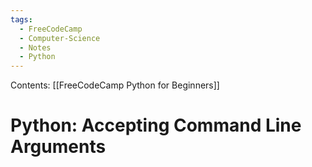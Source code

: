 ```yaml
---
tags:
  - FreeCodeCamp
  - Computer-Science
  - Notes
  - Python
---
```

Contents: [[FreeCodeCamp Python for Beginners]]
# Python: Accepting Command Line Arguments